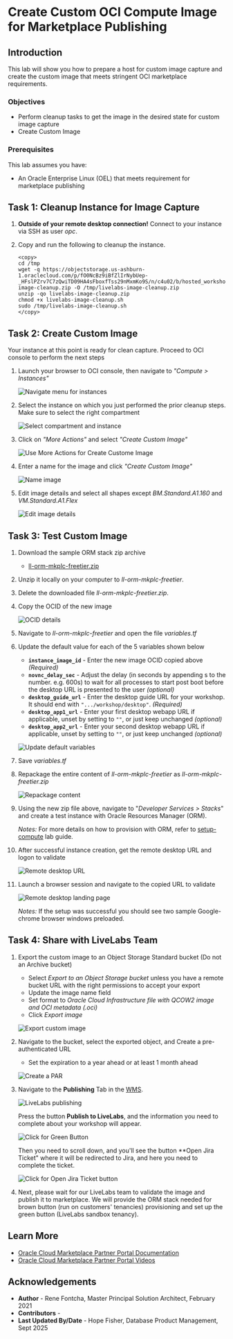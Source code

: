 # Create Custom OCI Compute Image for Marketplace Publishing

## Introduction
This lab will show you how to prepare a host for custom image capture and create the custom image that meets stringent OCI marketplace requirements.

### Objectives
- Perform cleanup tasks to get the image in the desired state for custom image capture
- Create Custom Image

### Prerequisites
This lab assumes you have:
- An Oracle Enterprise Linux (OEL) that meets requirement for marketplace publishing

## Task 1: Cleanup Instance for Image Capture   

1. **Outside of your remote desktop connection!** Connect to your instance via SSH as user *opc*. 

2. Copy and run the following to cleanup the instance.

    ```
    <copy>
    cd /tmp
    wget -q https://objectstorage.us-ashburn-1.oraclecloud.com/p/fO0NcBz9iBfZlIrNybUep-_HFslPZrv7C7zQwiTD09HA4sFboxfTss29nMxmKo9S/n/c4u02/b/hosted_workshops/o/stacks/livelabs-image-cleanup.zip -O /tmp/livelabs-image-cleanup.zip
    unzip -qo livelabs-image-cleanup.zip 
    chmod +x livelabs-image-cleanup.sh
    sudo /tmp/livelabs-image-cleanup.sh
    </copy>
    ```

## Task 2: Create Custom Image   

Your instance at this point is ready for clean capture. Proceed to OCI console to perform the next steps

1. Launch your browser to OCI console, then navigate to *"Compute > Instances"*

    ![Navigate menu for instances](./images/select-instance-1.png " ")

2. Select the instance on which you just performed the prior cleanup steps. Make sure to select the right compartment

    ![Select compartment and instance](./images/select-instance-2.png " ")

3. Click on *"More Actions"* and select *"Create Custom Image"*

    ![Use More Actions for Create Custome Image](./images/create-image-1.png " ")

4. Enter a name for the image and click *"Create Custom Image"*

    ![Name image](./images/create-image-2.png " ")

5. Edit image details and select all shapes except *BM.Standard.A1.160* and *VM.Standard.A1.Flex*

    ![Edit image details](./images/create-image-3.png " ")

## Task 3: Test Custom Image   

1. Download the sample ORM stack zip archive

    - [ll-orm-mkplc-freetier.zip](https://objectstorage.us-ashburn-1.oraclecloud.com/p/Z3SEFFbpwfx9-dcLcKQD46hWDHxaT059lr3nMRdepbTg8oYZuVvDMpojUWpo6FLJ/n/c4u02/b/hosted_workshops/o/stacks/ll-orm-mkplc-freetier.zip)

2. Unzip it locally on your computer to *ll-orm-mkplc-freetier*.
3. Delete the downloaded file *ll-orm-mkplc-freetier.zip*.
4. Copy the OCID of the new image

    ![OCID details](./images/get-image-ocid.png " ")

5. Navigate to *ll-orm-mkplc-freetier* and open the file *variables.tf*

6. Update the default value for each of the 5 variables shown below

    - **`instance_image_id`** - Enter the new image OCID copied above *(Required)*
    - **`novnc_delay_sec`** - Adjust the delay (in seconds by appending s to the number. e.g. 600s) to wait for all processes to start post boot before the desktop URL is presented to the user *(optional)*
    - **`desktop_guide_url`** - Enter the desktop guide URL for your workshop. It should end with `".../workshop/desktop"`. *(Required)*
    - **`desktop_app1_url`** - Enter your first desktop webapp URL if applicable, unset by setting to `""`, or just keep unchanged *(optional)*
    - **`desktop_app2_url`** - Enter your second desktop webapp URL if applicable, unset by setting to `""`, or just keep unchanged *(optional)*

    ![Update default variables](./images/update-image-ocid.png " ")

7. Save *variables.tf*
8. Repackage the entire content of *ll-orm-mkplc-freetier* as  *ll-orm-mkplc-freetier.zip*

    ![Repackage content](./images/zip-orm-stack.png " ")

9. Using the new zip file above, navigate to "*Developer Services > Stacks*" and create a test instance with Oracle Resources Manager (ORM).

    *Notes:* For more details on how to provision with ORM, refer to [setup-compute](https://oracle-livelabs.github.io/common/sample-livelabs-templates/sample-workshop-novnc/workshops/tenancy/?lab=setup-compute-novnc-ssh) lab guide.

10. After successful instance creation, get the remote desktop URL and logon to validate

    ![Remote desktop URL](./images/get-remote-desktop-url.png " ")

11. Launch a browser session and navigate to the copied URL to validate

    ![Remote desktop landing page](./images/remote-desktop-landing.png " ")

    *Notes:* If the setup was successful you should see two sample Google-chrome browser windows preloaded.

## Task 4: Share with LiveLabs Team
1. Export the custom image to an Object Storage Standard bucket (Do not an Archive bucket)

    - Select *Export to an Object Storage bucket* unless you have a remote bucket URL with the right permissions to accept your export
    - Update the image name field
    - Set format to *Oracle Cloud Infrastructure file with QCOW2 image and OCI metadata (.oci)*
    - Click *Export image*

    ![Export custom image](./images/export-image.png " ")

2. Navigate to the bucket, select the exported object, and Create a pre-authenticated URL

    - Set the expiration to a year ahead or at least 1 month ahead

    ![Create a PAR](./images/create-pre-auth-url.png " ")

3. Navigate to the **Publishing** Tab in the [WMS](https://bit.ly/oraclewms).

    ![LiveLabs publishing](./images/publish-to-livelabs.png " ")

    Press the button **Publish to LiveLabs**, and the information you need to complete about your workshop will appear.

    ![Click for Green Button](./images/publishing-information.png " ")

    Then you need to scroll down, and you'll see the button **Open Jira Ticket" where it will be redirected to Jira, and here you need to complete the ticket.

    ![Click for Open Jira Ticket button](./images/jira-request-green-button.png " ")

4. Next, please wait for our LiveLabs team to validate the image and publish it to marketplace. We will provide the ORM stack needed for brown button (run on customers' tenancies) provisioning and set up the green button (LiveLabs sandbox tenancy).

## Learn More
* [Oracle Cloud Marketplace Partner Portal Documentation](https://docs.oracle.com/en/cloud/marketplace/partner-portal/index.html)
* [Oracle Cloud Marketplace Partner Portal Videos](https://docs.oracle.com/en/cloud/marketplace/partner-portal/videos.html)


## Acknowledgements
* **Author** - Rene Fontcha, Master Principal Solution Architect, February 2021
* **Contributors**  -
* **Last Updated By/Date** - Hope Fisher, Database Product Management, Sept 2025
